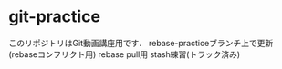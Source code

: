 # git-practice
このリポジトリはGit動画講座用です．
rebase-practiceブランチ上で更新(rebaseコンフリクト用)
rebase pull用
stash練習(トラック済み)
